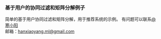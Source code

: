 ### 基于用户的协同过滤和矩阵分解例子
简单的基于用户协同过滤和矩阵分解，用于推荐系统的示例。
有问题可以联系[@寒小阳](http://blog.csdn.net/han_xiaoyang)<br>
邮箱：hanxiaoyang.ml@gmail.com
